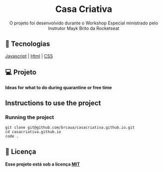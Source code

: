 <h1 align="center">Casa Criativa</h1>
<p align="center">O projeto foi desenvolvido durante o Workshop Especial ministrado pelo Instrutor Mayk Brito da Rocketseat</p>
<p align="center">


## :rocket: Tecnologias
[Javascript](https://developer.mozilla.org/pt-BR/docs/Aprender/JavaScript)
| [Html](https://tableless.com.br/o-que-html-basico/)
| [CSS](https://www.w3schools.com/css/)

## 💻 Projeto

#### Ideas for what to do during quarantine or free time


## Instructions to use the project

### Running the project

    git clone git@github.com/brcaua/casacriativa.github.io.git
    cd casacriativa.github.io
    code .
    

## :memo: Licença

#### Esse projeto está sob a licença [MIT](./LICENSE)
